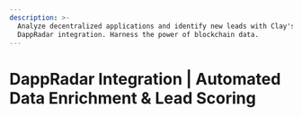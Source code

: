 ```yaml
---
description: >-
  Analyze decentralized applications and identify new leads with Clay's
  DappRadar integration. Harness the power of blockchain data.
---
```


# DappRadar Integration | Automated Data Enrichment & Lead Scoring

